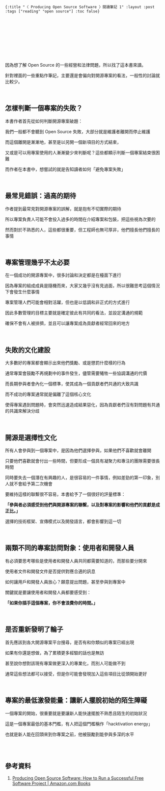    {:title "〈 Producing Open Source Software 〉閱讀筆記 1" :layout :post :tags ["reading" "open source"] :toc false}


# 　


## 　

因為想了解 Open Source 的一些經營和法律問題，所以找了這本書來讀。

針對裡面的一些重點作筆記，主要還是會偏向對開源專案的看法，一般性的討論就比較少。

<br>


## 怎樣判斷一個專案的失敗？

本書作者首先從如何判斷開源專案破題：

我們一般都不會聽到 Open Source 失敗，大部分就是維護者離開而停止維護

而這個離開是漸漸地，甚至是以另開一個新項目的方式結束，

又或是可以用專案使用的人漸漸變少來判斷呢？這些都顯示判斷一個專案結束很困難

而作者在本書中，想嘗試的就是告知讀者如何「避免專案失敗」

<br>


## 最常見錯誤：過高的期待

作者提到最常見對開源專案的誤解，就是抱有不切實際的期待

所以專案負責人可能不會投入過多的時間在介紹專案和包裝，把這些視為次要的

然而對於不熟悉的人，這些都很重要，但工程師也無可厚非，他們擅長他們擅長的事情

<br>


## 專案管理幾乎不太必要

在一個成功的開源專案中，很多討論和決定都是在檯面下進行

因為專案的組成成員是隨機而來，大家又幾乎沒有見過面，所以很難思考這個情況下會發生什麼事情

專案管理人們可能會相對活躍，但也是以低調和非正式的方式進行

因此多數管理的目標主要就是確定彼此有共同的看法，並設定溝通的規範

確保不會有人被排擠，並且可以讓專案成為貢獻者經常回來的地方

<br>


## 失敗的文化建設

大多數好的專案都會顯示出來他們獎勵、或是懲罰什麼樣的行為

通常專案會鼓勵不再規劃中的事件發生，儘管需要犧牲一些協調溝通的代價

而長期參與者會內化一個標準，使其成為一個貢獻者們共通的大致共識

而不成功的專案通常就是偏離了這個核心文化

使得專案遇到問題時，會突然迅速造成結果惡化，因為貢獻者們沒有對問題有共通的共識來解決分歧

<br>


## 開源是選擇性文化

所有人會參與到一個專案中，是因為他們選擇參與，如果他們不喜歡就會離開

只要他們喜歡就會付出一些時間，但要形成一個具有凝聚力和專注的團隊需要很長時間

同時要失去一個潛在有興趣的人，是很容易的一件事情，例如差勁的第一印象，別人就不會給予第二次機會

要維持這樣的聯繫很不容易，本書給予了一個很好的評量標準：

**「參與者必須感受到他們與開源專案的聯繫，以及對專案的影響和他們的貢獻是成正比。」**

選擇的技術框架、宣傳模式以及開發語言，都會影響到這一切

<br>


## 兩類不同的專案訪問對象：使用者和開發人員

有必須要思考哪些是使用者和開發人員共同都需要知道的，而那些要分開來

使用者文件和開發文件是否提供對應合適的訊息

如何讓用戶和開發人員放心？願意提出問題，甚至參與到專案中

關鍵就是要讓使用者和開發人員都要感受到：

**「如果你插手這個專案，你不會浪費你的時間。」**

<br>


## 是否重新發明了輪子

首先應該到各大開源專案平台搜尋，是否有和你類似的專案已經出現

如果有你還是想做，為了累積更多經驗的話也是無訪

甚至說你想對該現有專案做更深入的專業化，而別人可能做不到

通常這些想法都可以接受，但是你可能會發現加入這些項目比從頭開始更好

<br>


## 專案的最低激發能量：讓新人擺脫初始的陌生障礙

一個專案的開始，很重要就是要讓新人能快速擺脫不熟悉且陌生的初始狀況

這是一個專案最低的基本門檻，有人把這個門檻稱作「hacktivation energy」

也就是新人能在回頭來到你專案之前，他被鼓勵到能參與多深的水平

<br>

<br>


## 參考資料

1.  [Producing Open Source Software: How to Run a Successful Free Software Project | Amazon.com Books](https://www.amazon.com/Producing-Open-Source-Software-Successful/dp/0596007590)
